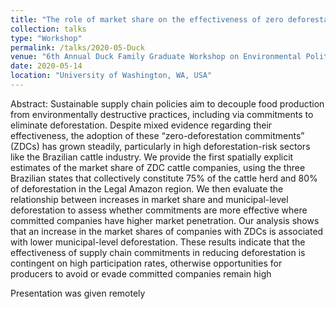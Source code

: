 ```yaml
---
title: "The role of market share on the effectiveness of zero deforestation commitments in the Brazilian Amazon"
collection: talks
type: "Workshop"
permalink: /talks/2020-05-Duck
venue: "6th Annual Duck Family Graduate Workshop on Environmental Politics and Governance"
date: 2020-05-14
location: "University of Washington, WA, USA"
---
```


Abstract: Sustainable supply chain policies aim to decouple food production from environmentally
destructive practices, including via commitments to eliminate deforestation. Despite mixed
evidence regarding their effectiveness, the adoption of these “zero-deforestation
commitments” (ZDCs) has grown steadily, particularly in high deforestation-risk sectors like
the Brazilian cattle industry. We provide the first spatially explicit estimates of the market
share of ZDC cattle companies, using the three Brazilian states that collectively constitute
75% of the cattle herd and 80% of deforestation in the Legal Amazon region. We then
evaluate the relationship between increases in market share and municipal-level deforestation
to assess whether commitments are more effective where committed companies have higher
market penetration. Our analysis shows that an increase in the market shares of companies
with ZDCs is associated with lower municipal-level deforestation. These results indicate that
the effectiveness of supply chain commitments in reducing deforestation is contingent on
high participation rates, otherwise opportunities for producers to avoid or evade committed
companies remain high

Presentation was given remotely
